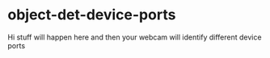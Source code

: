 # object-det-device-ports
Hi stuff will happen here and then your webcam will identify different device ports
